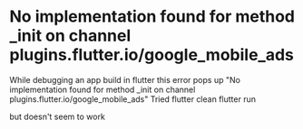 
# No implementation found for method _init on channel plugins.flutter.io/google_mobile_ads

While debugging an app build in flutter this error pops up
"No implementation found for method _init on channel plugins.flutter.io/google_mobile_ads"
Tried
flutter clean
flutter run

but doesn't seem to work

        